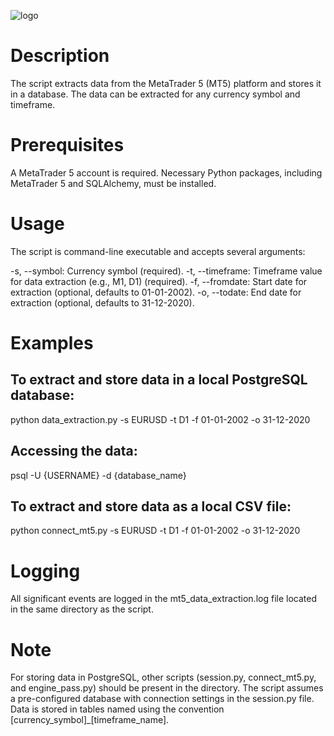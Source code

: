 ![logo](https://github.com/misbahiradat/Forecasting-of-Currency-Price/blob/main/DALL%C2%B7E%202023-10-31%2017.55.30%20-%20Illustration%20of%20a%20dynamic%203D%20space%20filled%20with%20floating%20bar%20and%20pie%20charts%2C%20all%20showing%20financial%20data.%20Amongst%20these%20charts%2C%20luminous%20currency%20symbol.png)
# Description
The script extracts data from the MetaTrader 5 (MT5) platform and stores it in a database. The data can be extracted for any currency symbol and timeframe.

# Prerequisites
A MetaTrader 5 account is required.
Necessary Python packages, including MetaTrader 5 and SQLAlchemy, must be installed.
# Usage
The script is command-line executable and accepts several arguments:

-s, --symbol: Currency symbol (required).
-t, --timeframe: Timeframe value for data extraction (e.g., M1, D1) (required).
-f, --fromdate: Start date for extraction (optional, defaults to 01-01-2002).
-o, --todate: End date for extraction (optional, defaults to 31-12-2020).

# Examples 
## To extract and store data in a local PostgreSQL database:
python data_extraction.py -s EURUSD -t D1 -f 01-01-2002 -o 31-12-2020
## Accessing the data:
psql -U {USERNAME} -d {database_name}
## To extract and store data as a local CSV file:
python connect_mt5.py -s EURUSD -t D1 -f 01-01-2002 -o 31-12-2020

# Logging
All significant events are logged in the mt5_data_extraction.log file located in the same directory as the script.
# Note
For storing data in PostgreSQL, other scripts (session.py, connect_mt5.py, and engine_pass.py) should be present in the directory.
The script assumes a pre-configured database with connection settings in the session.py file.
Data is stored in tables named using the convention [currency_symbol]_[timeframe_name].




 
 
 
 
 
 
 
 
 
 
 
 
 
 
 
 
 
 
 
 
 
 
 
 
 
 
 
 
 
 
 
 
 
 
 
 
 
 
 
 
 
 
 
 
 
 
 
 
 
 
 
 
 
 
 
 
 
 
 
 
 
 
 
 
 
 
 
 
 
 
 
 
 
 
 
 
 
 
 
 
 
 
 
 
 
 
 
 
 
 
 
 
 
 
 
 
 
 
 
 
 
 
 
 
 
 
 
 
 
 
 
 
 
 
 
 
 
 
 
 
 
 
 
 
 
 
 
 
 
 
 
 
 
 
 
 
 
 
 
 
 
 
 
 
 
 
 
 
 
 
 
 
 
 
 
 
 
 
 
 
 
 
 
 
 
 
 
 
 
 
 
 
 
 
 
 
 
 
 
 
 
 
 
 
 
 
 
 
 
 
 
 
 
 
 
 
 
 
 
 
 
 
 
 
 
 
 
 
 
 
 
 
 
 
 
 
 
 
 
 
 
 
 
 
 
 
 
 
 
 
 
 
 
 
 
 
 
 
 
 
 
 
 
 
 
 
 
 
 
 
 
 
 
 
 
 
 
 
 
 
 
 
 
 
 
 
 
 
 
 
 
 
 
 
 
 
 
 
 
 
 
 
 
 
 
 
 
 
 
 
 
 
 
 
 
 
 
 
 
 
 
 
 
 
 
 
 
 
 
 
 
 
 
 
 
 
 
 
 
 
 
 
 
 
 
 
 
 
 
 
 
 
 
 
 
 
 
 
 
 
 
 
 
 
 
 
 
 
 
 
 
 
 
 
 
 
 
 
 
 
 
 
 
 
 
 
 
 
 
 
 
 
 
